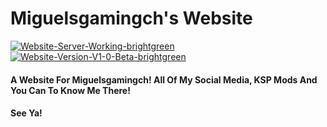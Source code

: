 # Miguelsgamingch's Website
<a href="https://imgbb.com/"><img src="https://i.ibb.co/0qZDy3j/Website-Server-Working-brightgreen.png" alt="Website-Server-Working-brightgreen" border="0"></a>
<a href="https://imgbb.com/"><img src="https://i.ibb.co/D7sQhDT/Website-Version-V1-1-Beta-brightgreen.png" alt="Website-Version-V1-0-Beta-brightgreen" border="0"></a>
#### A Website For Miguelsgamingch! All Of My Social Media, KSP Mods And You Can To Know Me There!
#### See Ya!
